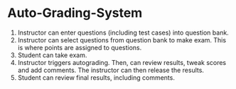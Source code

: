 # Auto-Grading-System
1) Instructor can enter questions (including test cases) into question
bank.
2) Instructor can select questions from question bank to make exam. This
is where points are assigned to questions.
3) Student can take exam.
4) Instructor triggers autograding. Then, can review results, tweak
scores and add comments. The instructor can then release the results.
5) Student can review final results, including comments.
